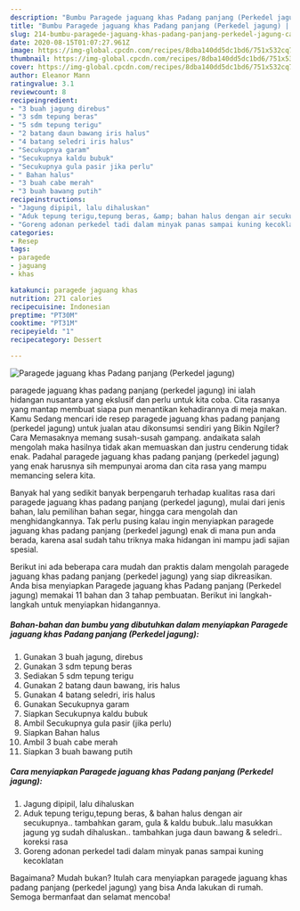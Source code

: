 ```yaml
---
description: "Bumbu Paragede jaguang khas Padang panjang (Perkedel jagung) | Cara Buat Paragede jaguang khas Padang panjang (Perkedel jagung) Yang Lezat Sekali"
title: "Bumbu Paragede jaguang khas Padang panjang (Perkedel jagung) | Cara Buat Paragede jaguang khas Padang panjang (Perkedel jagung) Yang Lezat Sekali"
slug: 214-bumbu-paragede-jaguang-khas-padang-panjang-perkedel-jagung-cara-buat-paragede-jaguang-khas-padang-panjang-perkedel-jagung-yang-lezat-sekali
date: 2020-08-15T01:07:27.961Z
image: https://img-global.cpcdn.com/recipes/8dba140dd5dc1bd6/751x532cq70/paragede-jaguang-khas-padang-panjang-perkedel-jagung-foto-resep-utama.jpg
thumbnail: https://img-global.cpcdn.com/recipes/8dba140dd5dc1bd6/751x532cq70/paragede-jaguang-khas-padang-panjang-perkedel-jagung-foto-resep-utama.jpg
cover: https://img-global.cpcdn.com/recipes/8dba140dd5dc1bd6/751x532cq70/paragede-jaguang-khas-padang-panjang-perkedel-jagung-foto-resep-utama.jpg
author: Eleanor Mann
ratingvalue: 3.1
reviewcount: 8
recipeingredient:
- "3 buah jagung direbus"
- "3 sdm tepung beras"
- "5 sdm tepung terigu"
- "2 batang daun bawang iris halus"
- "4 batang seledri iris halus"
- "Secukupnya garam"
- "Secukupnya kaldu bubuk"
- "Secukupnya gula pasir jika perlu"
- " Bahan halus"
- "3 buah cabe merah"
- "3 buah bawang putih"
recipeinstructions:
- "Jagung dipipil, lalu dihaluskan"
- "Aduk tepung terigu,tepung beras, &amp; bahan halus dengan air secukupnya.. tambahkan garam, gula &amp; kaldu bubuk..lalu masukkan jagung yg sudah dihaluskan.. tambahkan juga daun bawang &amp; seledri.. koreksi rasa"
- "Goreng adonan perkedel tadi dalam minyak panas sampai kuning kecoklatan"
categories:
- Resep
tags:
- paragede
- jaguang
- khas

katakunci: paragede jaguang khas 
nutrition: 271 calories
recipecuisine: Indonesian
preptime: "PT30M"
cooktime: "PT31M"
recipeyield: "1"
recipecategory: Dessert

---
```



![Paragede jaguang khas Padang panjang (Perkedel jagung)](https://img-global.cpcdn.com/recipes/8dba140dd5dc1bd6/751x532cq70/paragede-jaguang-khas-padang-panjang-perkedel-jagung-foto-resep-utama.jpg)


paragede jaguang khas padang panjang (perkedel jagung) ini ialah hidangan nusantara yang ekslusif dan perlu untuk kita coba. Cita rasanya yang mantap membuat siapa pun menantikan kehadirannya di meja makan.
Kamu Sedang mencari ide resep paragede jaguang khas padang panjang (perkedel jagung) untuk jualan atau dikonsumsi sendiri yang Bikin Ngiler? Cara Memasaknya memang susah-susah gampang. andaikata salah mengolah maka hasilnya tidak akan memuaskan dan justru cenderung tidak enak. Padahal paragede jaguang khas padang panjang (perkedel jagung) yang enak harusnya sih mempunyai aroma dan cita rasa yang mampu memancing selera kita.

Banyak hal yang sedikit banyak berpengaruh terhadap kualitas rasa dari paragede jaguang khas padang panjang (perkedel jagung), mulai dari jenis bahan, lalu pemilihan bahan segar, hingga cara mengolah dan menghidangkannya. Tak perlu pusing kalau ingin menyiapkan paragede jaguang khas padang panjang (perkedel jagung) enak di mana pun anda berada, karena asal sudah tahu triknya maka hidangan ini mampu jadi sajian spesial.




Berikut ini ada beberapa cara mudah dan praktis dalam mengolah paragede jaguang khas padang panjang (perkedel jagung) yang siap dikreasikan. Anda bisa menyiapkan Paragede jaguang khas Padang panjang (Perkedel jagung) memakai 11 bahan dan 3 tahap pembuatan. Berikut ini langkah-langkah untuk menyiapkan hidangannya.

<!--inarticleads1-->

##### Bahan-bahan dan bumbu yang dibutuhkan dalam menyiapkan Paragede jaguang khas Padang panjang (Perkedel jagung):

1. Gunakan 3 buah jagung, direbus
1. Gunakan 3 sdm tepung beras
1. Sediakan 5 sdm tepung terigu
1. Gunakan 2 batang daun bawang, iris halus
1. Gunakan 4 batang seledri, iris halus
1. Gunakan Secukupnya garam
1. Siapkan Secukupnya kaldu bubuk
1. Ambil Secukupnya gula pasir (jika perlu)
1. Siapkan  Bahan halus
1. Ambil 3 buah cabe merah
1. Siapkan 3 buah bawang putih




<!--inarticleads2-->

##### Cara menyiapkan Paragede jaguang khas Padang panjang (Perkedel jagung):

1. Jagung dipipil, lalu dihaluskan
1. Aduk tepung terigu,tepung beras, &amp; bahan halus dengan air secukupnya.. tambahkan garam, gula &amp; kaldu bubuk..lalu masukkan jagung yg sudah dihaluskan.. tambahkan juga daun bawang &amp; seledri.. koreksi rasa
1. Goreng adonan perkedel tadi dalam minyak panas sampai kuning kecoklatan




Bagaimana? Mudah bukan? Itulah cara menyiapkan paragede jaguang khas padang panjang (perkedel jagung) yang bisa Anda lakukan di rumah. Semoga bermanfaat dan selamat mencoba!
